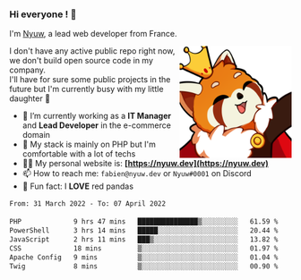 ### Hi everyone ! 👋

I'm <a href="https://nyuw.dev" target="_blank">Nyuw</a>, a lead web developer from France.

<img align="right" title="Nyuw King Picture" alt="Nyuw King Picture" src="https://raw.githubusercontent.com/Nyuwb/Nyuwb/main/nyuwKING.png" width="200px" height="200px" />

I don't have any active public repo right now, we don't build open source code in my company.<br/>
I'll have for sure some public projects in the future but I'm currently busy with my little daughter 👶

- 🔭 I’m currently working as a **IT Manager** and **Lead Developer** in the e-commerce domain
- 🌱 My stack is mainly on PHP but I'm comfortable with a lot of techs
- 👨‍💻 My personal website is: **[https://nyuw.dev](https://nyuw.dev)**
- 📫 How to reach me: `fabien@nyuw.dev` or `Nyuw#0001` on Discord
- 🐼 Fun fact: I **LOVE** red pandas 

<!--START_SECTION:waka-->

```text
From: 31 March 2022 - To: 07 April 2022

PHP             9 hrs 47 mins   ███████████████▒░░░░░░░░░   61.59 %
PowerShell      3 hrs 14 mins   █████░░░░░░░░░░░░░░░░░░░░   20.44 %
JavaScript      2 hrs 11 mins   ███▒░░░░░░░░░░░░░░░░░░░░░   13.82 %
CSS             18 mins         ▒░░░░░░░░░░░░░░░░░░░░░░░░   01.97 %
Apache Config   9 mins          ▒░░░░░░░░░░░░░░░░░░░░░░░░   01.04 %
Twig            8 mins          ▒░░░░░░░░░░░░░░░░░░░░░░░░   00.90 %
```

<!--END_SECTION:waka-->